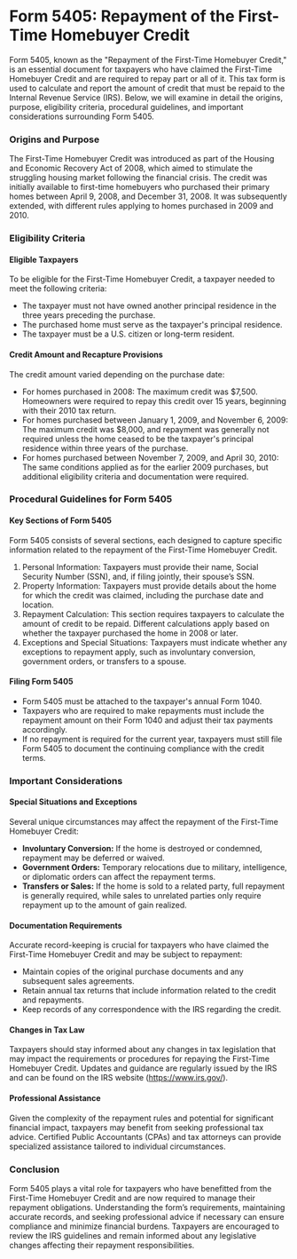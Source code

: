 # Form 5405: Repayment of the First-Time Homebuyer Credit

Form 5405, known as the "Repayment of the First-Time Homebuyer Credit," is an essential document for taxpayers who have claimed the First-Time Homebuyer Credit and are required to repay part or all of it. This tax form is used to calculate and report the amount of credit that must be repaid to the Internal Revenue Service (IRS). Below, we will examine in detail the origins, purpose, eligibility criteria, procedural guidelines, and important considerations surrounding Form 5405.

### Origins and Purpose

The First-Time Homebuyer Credit was introduced as part of the Housing and Economic Recovery Act of 2008, which aimed to stimulate the struggling housing market following the financial crisis. The credit was initially available to first-time homebuyers who purchased their primary homes between April 9, 2008, and December 31, 2008. It was subsequently extended, with different rules applying to homes purchased in 2009 and 2010.

### Eligibility Criteria

#### Eligible Taxpayers

To be eligible for the First-Time Homebuyer Credit, a taxpayer needed to meet the following criteria:
- The taxpayer must not have owned another principal residence in the three years preceding the purchase.
- The purchased home must serve as the taxpayer's principal residence.
- The taxpayer must be a U.S. citizen or long-term resident.

#### Credit Amount and Recapture Provisions

The credit amount varied depending on the purchase date:
- For homes purchased in 2008: The maximum credit was $7,500. Homeowners were required to repay this credit over 15 years, beginning with their 2010 tax return.
- For homes purchased between January 1, 2009, and November 6, 2009: The maximum credit was $8,000, and repayment was generally not required unless the home ceased to be the taxpayer's principal residence within three years of the purchase.
- For homes purchased between November 7, 2009, and April 30, 2010: The same conditions applied as for the earlier 2009 purchases, but additional eligibility criteria and documentation were required.

### Procedural Guidelines for Form 5405

#### Key Sections of Form 5405

Form 5405 consists of several sections, each designed to capture specific information related to the repayment of the First-Time Homebuyer Credit.

1. Personal Information: Taxpayers must provide their name, Social Security Number (SSN), and, if filing jointly, their spouse’s SSN.
2. Property Information: Taxpayers must provide details about the home for which the credit was claimed, including the purchase date and location.
3. Repayment Calculation: This section requires taxpayers to calculate the amount of credit to be repaid. Different calculations apply based on whether the taxpayer purchased the home in 2008 or later.
4. Exceptions and Special Situations: Taxpayers must indicate whether any exceptions to repayment apply, such as involuntary conversion, government orders, or transfers to a spouse.

#### Filing Form 5405

- Form 5405 must be attached to the taxpayer's annual Form 1040.
- Taxpayers who are required to make repayments must include the repayment amount on their Form 1040 and adjust their tax payments accordingly.
- If no repayment is required for the current year, taxpayers must still file Form 5405 to document the continuing compliance with the credit terms.

### Important Considerations

#### Special Situations and Exceptions

Several unique circumstances may affect the repayment of the First-Time Homebuyer Credit:
- **Involuntary Conversion:** If the home is destroyed or condemned, repayment may be deferred or waived.
- **Government Orders:** Temporary relocations due to military, intelligence, or diplomatic orders can affect the repayment terms.
- **Transfers or Sales:** If the home is sold to a related party, full repayment is generally required, while sales to unrelated parties only require repayment up to the amount of gain realized.

#### Documentation Requirements

Accurate record-keeping is crucial for taxpayers who have claimed the First-Time Homebuyer Credit and may be subject to repayment:
- Maintain copies of the original purchase documents and any subsequent sales agreements.
- Retain annual tax returns that include information related to the credit and repayments.
- Keep records of any correspondence with the IRS regarding the credit.

#### Changes in Tax Law

Taxpayers should stay informed about any changes in tax legislation that may impact the requirements or procedures for repaying the First-Time Homebuyer Credit. Updates and guidance are regularly issued by the IRS and can be found on the IRS website (https://www.irs.gov/).

#### Professional Assistance

Given the complexity of the repayment rules and potential for significant financial impact, taxpayers may benefit from seeking professional tax advice. Certified Public Accountants (CPAs) and tax attorneys can provide specialized assistance tailored to individual circumstances.

### Conclusion

Form 5405 plays a vital role for taxpayers who have benefitted from the First-Time Homebuyer Credit and are now required to manage their repayment obligations. Understanding the form’s requirements, maintaining accurate records, and seeking professional advice if necessary can ensure compliance and minimize financial burdens. Taxpayers are encouraged to review the IRS guidelines and remain informed about any legislative changes affecting their repayment responsibilities.